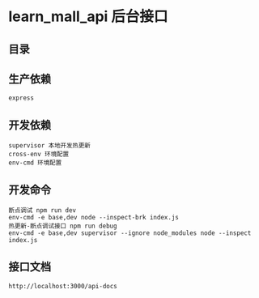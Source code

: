 # learn_mall_api 后台接口
## 目录
    
## 生产依赖
    express
## 开发依赖
    supervisor 本地开发热更新
    cross-env 环境配置     
    env-cmd 环境配置 
## 开发命令 
    断点调试 npm run dev
    env-cmd -e base,dev node --inspect-brk index.js
    热更新-断点调试接口 npm run debug     
    env-cmd -e base,dev supervisor --ignore node_modules node --inspect index.js
##  接口文档
    http://localhost:3000/api-docs